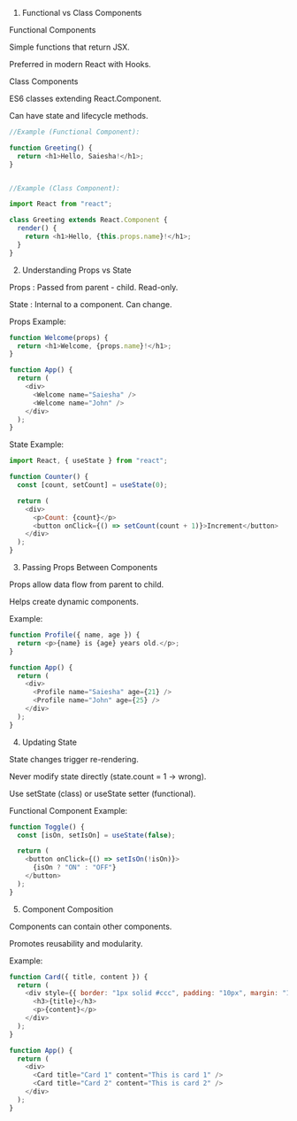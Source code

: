 1. Functional vs Class Components

Functional Components

Simple functions that return JSX.

Preferred in modern React with Hooks.

Class Components

ES6 classes extending React.Component.

Can have state and lifecycle methods.
```js
//Example (Functional Component):

function Greeting() {
  return <h1>Hello, Saiesha!</h1>;
}


//Example (Class Component):

import React from "react";

class Greeting extends React.Component {
  render() {
    return <h1>Hello, {this.props.name}!</h1>;
  }
}
```
2. Understanding Props vs State

Props : Passed from parent - child. Read-only.

State : Internal to a component. Can change.

Props Example:
```js
function Welcome(props) {
  return <h1>Welcome, {props.name}!</h1>;
}

function App() {
  return (
    <div>
      <Welcome name="Saiesha" />
      <Welcome name="John" />
    </div>
  );
}
```

State Example:
```js
import React, { useState } from "react";

function Counter() {
  const [count, setCount] = useState(0);

  return (
    <div>
      <p>Count: {count}</p>
      <button onClick={() => setCount(count + 1)}>Increment</button>
    </div>
  );
}
```
 3. Passing Props Between Components

Props allow data flow from parent to child.

Helps create dynamic components.

Example:
```js
function Profile({ name, age }) {
  return <p>{name} is {age} years old.</p>;
}

function App() {
  return (
    <div>
      <Profile name="Saiesha" age={21} />
      <Profile name="John" age={25} />
    </div>
  );
}
```
4. Updating State


State changes trigger re-rendering.

Never modify state directly (state.count = 1 → wrong).

Use setState (class) or useState setter (functional).

Functional Component Example:
```js
function Toggle() {
  const [isOn, setIsOn] = useState(false);

  return (
    <button onClick={() => setIsOn(!isOn)}>
      {isOn ? "ON" : "OFF"}
    </button>
  );
}
```
5. Component Composition


Components can contain other components.

Promotes reusability and modularity.

Example:
```js
function Card({ title, content }) {
  return (
    <div style={{ border: "1px solid #ccc", padding: "10px", margin: "10px" }}>
      <h3>{title}</h3>
      <p>{content}</p>
    </div>
  );
}

function App() {
  return (
    <div>
      <Card title="Card 1" content="This is card 1" />
      <Card title="Card 2" content="This is card 2" />
    </div>
  );
}
```